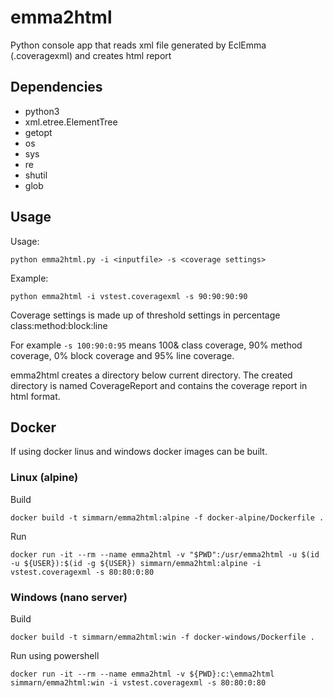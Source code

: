 # emma2html
Python console app that reads xml file generated by EclEmma (.coveragexml) and creates html report

## Dependencies
* python3
* xml.etree.ElementTree
* getopt
* os
* sys
* re
* shutil
* glob

## Usage
Usage:

`python emma2html.py -i <inputfile> -s <coverage settings>`

Example:

`python emma2html -i vstest.coveragexml -s 90:90:90:90`

Coverage settings is made up of threshold settings in percentage class:method:block:line

For example `-s 100:90:0:95` means 100& class coverage, 90% method coverage, 0% block coverage and 95% line coverage.

emma2html creates a directory below current directory. The created directory is named CoverageReport and contains the coverage report in html format.

## Docker
If using docker linus and windows docker images can be built.

### Linux (alpine)
Build

`docker build -t simmarn/emma2html:alpine -f docker-alpine/Dockerfile .`

Run

`docker run -it --rm --name emma2html -v "$PWD":/usr/emma2html -u $(id -u ${USER}):$(id -g ${USER}) simmarn/emma2html:alpine -i vstest.coveragexml -s 80:80:0:80`

### Windows (nano server)
Build

`docker build -t simmarn/emma2html:win -f docker-windows/Dockerfile .`

Run using powershell

`docker run -it --rm --name emma2html -v ${PWD}:c:\emma2html simmarn/emma2html:win -i vstest.coveragexml -s 80:80:0:80`

